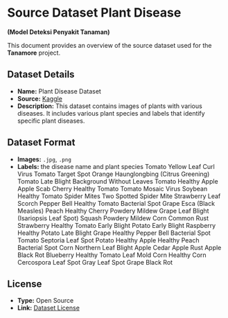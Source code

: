# Source Dataset Plant Disease 

**(Model Deteksi Penyakit Tanaman)**

This document provides an overview of the source dataset used for the **Tanamore** project.

## Dataset Details
- **Name:** Plant Disease Dataset
- **Source:** [Kaggle](https://www.kaggle.com/datasets/abdallahalidev/plantvillage-dataset)
- **Description:** This dataset contains images of plants with various diseases. It includes various plant species and labels that identify specific plant diseases.

## Dataset Format
- **Images:** `.jpg`, `.png`
- **Labels:** the disease name and plant species
Tomato Yellow Leaf Curl Virus
Tomato Target Spot
Orange Haunglongbing (Citrus Greening)
Tomato Late Blight
Background Without Leaves
Tomato Healthy
Apple Apple Scab
Cherry Healthy
Tomato Tomato Mosaic Virus
Soybean Healthy
Tomato Spider Mites Two Spotted Spider Mite
Strawberry Leaf Scorch
Pepper Bell Healthy
Tomato Bacterial Spot
Grape Esca (Black Measles)
Peach Healthy
Cherry Powdery Mildew
Grape Leaf Blight (Isariopsis Leaf Spot)
Squash Powdery Mildew
Corn Common Rust
Strawberry Healthy
Tomato Early Blight
Potato Early Blight
Raspberry Healthy
Potato Late Blight
Grape Healthy
Pepper Bell Bacterial Spot
Tomato Septoria Leaf Spot
Potato Healthy
Apple Healthy
Peach Bacterial Spot
Corn Northern Leaf Blight
Apple Cedar Apple Rust
Apple Black Rot
Blueberry Healthy
Tomato Leaf Mold
Corn Healthy
Corn Cercospora Leaf Spot Gray Leaf Spot
Grape Black Rot


## License
- **Type:** Open Source
- **Link:** [Dataset License](https://creativecommons.org/licenses/by-nc-sa/4.0/)
